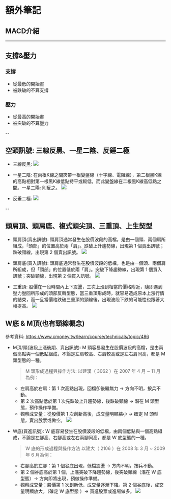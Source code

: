 # 額外筆記

## MACD介紹

---

## 支撐&壓力

### 支撐
- 從最低的開始畫
- 被跌破的不算支撐

### 壓力
- 從最高的開始畫
- 被突破的不算壓力

--
## 空頭訊號: 三線反黑、一星二陰、反錘二極

- 三線反黑:
  ![](https://s.yimg.com/ny/api/res/1.2/pzPVIdCLa5Im0YCdHe_p6g--/YXBwaWQ9aGlnaGxhbmRlcjt3PTk2MDtoPTcyMDtjZj13ZWJw/https://media.zenfs.com/zh-Hant-TW/homerun/mirrormedia.mg/79fa2878bacd3ce767dff9efca7e4900)

- 一星二陰: 在兩根K線之間夾帶一根變盤線（十字線、電阻線），第二根黑K線的高點相對第一根黑K線低點持平或較低，而此變盤線在二根黑K線高低點之間。一星二陽: 則反之。
![](https://www.wearn.com/upfileuser/m_bbsnew/10611/wearn.com-5531-10611-340905i.PNG)

- 反垂二極:
![](https://s.yimg.com/ny/api/res/1.2/NWNHx1Cv_hvHVXYx9yciXQ--/YXBwaWQ9aGlnaGxhbmRlcjt3PTk2MDtoPTcyMDtjZj13ZWJw/https://media.zenfs.com/zh-Hant-TW/homerun/mirrormedia.mg/e7a09914612e0d76bc4eb045ce59c77c)


--
## 頭肩頂、頭肩底、複式頭尖頂、三重頂、上生契型

- 頭肩頂(賣出訊號): 頭肩頂通常發生在股價波段的高檔，是由一個頭、兩個肩所組成，「頭部」的位置高於兩「肩」。跌破上升趨勢線，出現第 1 個賣出訊號；跌破頸線，出現第 2 個賣出訊號。
![](https://fsv.cmoney.tw/cmstatic/learn/content/44/20140815121224986_XL.jpg)

- 頭肩底(買入訊號): 頭肩底通常發生在股價波段的低檔，也是由一個頭、兩個肩所組成，但「頭部」的位置低於兩「肩」。突破下降趨勢線，出現第 1 個買入訊號；突破頸線，出現第 2 個買入訊號。
![](https://fsv.cmoney.tw/cmstatic/learn/content/44/20140815121044606_XL.jpg)

- 三重頂: 股價在一段時間內上下震盪，三次上漲到相當的價格附近，隨即遇到壓力壓回所形成的頭部反轉型態，當三重頂形成時，就容易造成原本上漲行情的結束，而一旦當價格跌破三重頂的頸線後，出現波段下跌的可能性也跟著大幅提高。
![](https://pic.pimg.tw/luckylong/07517d503bef50681468919ac8920347.jpg)

## W底 & M頂(也有頸線概念)
參考資料: https://www.cmoney.tw/learn/course/technicals/topic/486
- M頂/頭(波段上漲後期、賣出訊號): M 頭容易發生在股價波段的高檔，是由兩個高點與一個低點組成，不論是左肩較高、右肩較高或是左右肩同高，都是 M 頭型態的一種。
    >M 頭形成過程與操作方法: 以建漢（ 3062 ）在 2007 年 4 月 ~ 11 月 為例：

    - 左肩高於右肩：第 1 次高點出現，回檔卻後繼無力 → 方向不明，按兵不動。
    - 第 2 次高點低於第 1 次先跌破上升趨勢線，後跌破頸線 → 潛在 M 頭型態，預作操作準備。
    - 觀察成交量：從股價第 1 次創新高後，成交量明顯縮小 → 確定 M 頭型態，賣出股票或做空。
    ![](https://fsv.cmoney.tw/cmstatic/learn/content/44/20220121142835634_XL.png)

- W底(買進訊號): W 底容易發生在股價波段的低檔，由兩個低點與一個高點組成，不論是左腳高、右腳高或左右兩腳同高，都是 W 底型態的一種。

    >W 底的形成過程與操作方法
    以建大（ 2106 ）在 2008 年 3 月 ~ 2009 年 6 月為例：

    - 右腳高於左腳：第 1 個谷底出現，低檔震盪 → 方向不明，按兵不動。
    - 第 2 個谷底高於第 1 個，上漲突破下降趨勢線，後突破頸線（潛在 W 底型態）→ 方向即將出現，預做操作準備。
    - 觀察成交量：股價第 1 次創新低，成交量逐漸下降。第 2 個谷底後，成交量明顯放大。（確定 W 底型態 ）→ 買進股票或進場做多。
    ![](https://fsv.cmoney.tw/cmstatic/learn/content/44/20220121143310014_XL.png)